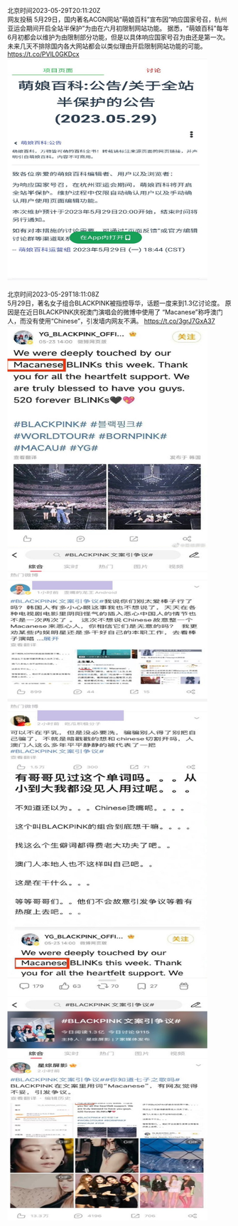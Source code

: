 北京时间2023-05-29T20:11:20Z<br>网友投稿
5月29日，国内著名ACGN网站“萌娘百科”宣布因“响应国家号召，杭州亚运会期间开启全站半保护”为由在六月初限制网站功能。
据悉，“萌娘百科”每年6月初都会以维护为由限制部分功能，但是以具体响应国家号召为由还是第一次。
未来几天不排除国内各大网站都会以类似理由开启限制网站功能的可能。 https://t.co/PVlL0GKDcx<br><img src='/temp/image/2023/u-Month-5/1663156065330970625_0.jpg' width='450' height='500'><br><br>北京时间2023-05-29T18:11:08Z<br>5月29日，著名女子组合BLACKPINK被指控辱华，话题一度来到1.3亿讨论度。
原因是在近日BLACKPINK庆祝澳门演唱会的微博中使用了 “Macanese”称呼澳门人，而没有使用“Chinese”，引发墙内网友不满。 https://t.co/3grJ7GxA37<br><img src='/temp/image/2023/u-Month-5/1663125814840360960_0.jpg' width='450' height='500'><img src='/temp/image/2023/u-Month-5/1663125814840360960_1.jpg' width='450' height='500'><img src='/temp/image/2023/u-Month-5/1663125814840360960_2.jpg' width='450' height='500'><img src='/temp/image/2023/u-Month-5/1663125814840360960_3.jpg' width='450' height='500'><br><br>